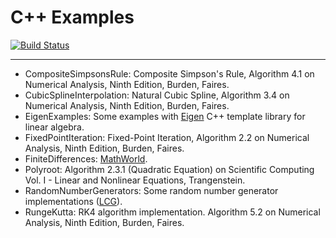 # C++ Examples
[![Build Status](https://travis-ci.org/mrtkp9993/Cpp-Examples.svg?branch=master)](https://travis-ci.org/mrtkp9993/Cpp-Examples)
***
* CompositeSimpsonsRule: Composite Simpson's Rule, Algorithm 4.1 on Numerical Analysis, Ninth Edition, Burden, Faires.
* CubicSplineInterpolation: Natural Cubic Spline, Algorithm 3.4 on Numerical Analysis, Ninth Edition, Burden, Faires.
* EigenExamples: Some examples with [Eigen](http://eigen.tuxfamily.org/index.php?title=Main_Page) C++ template library for linear algebra.
* FixedPointIteration: Fixed-Point Iteration, Algorithm 2.2 on Numerical Analysis, Ninth Edition, Burden, Faires.
* FiniteDifferences: [MathWorld](http://mathworld.wolfram.com/ForwardDifference.html).
* Polyroot: Algorithm 2.3.1 (Quadratic Equation) on Scientific Computing Vol. I - Linear and Nonlinear Equations, Trangenstein.
* RandomNumberGenerators: Some random number generator implementations ([LCG](https://www.wikiwand.com/en/Linear_congruential_generator)).
* RungeKutta: RK4 algorithm implementation. Algorithm 5.2 on Numerical Analysis, Ninth Edition, Burden, Faires.
